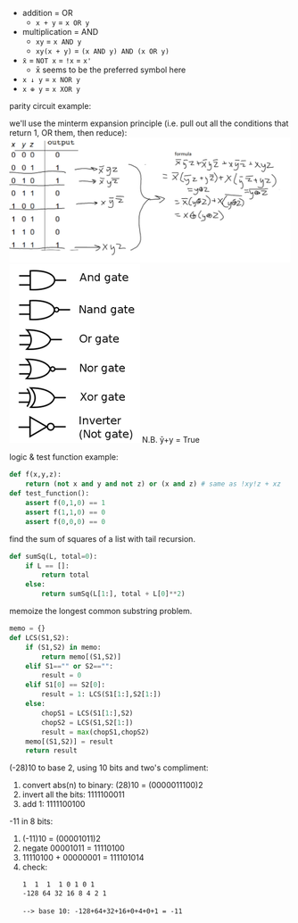 - addition = OR
  - `x + y` = `x OR y`
- multiplication = AND
  - `xy` = `x AND y`
  - `xy(x + y)` = `(x AND y) AND (x OR y)`
- `x̄` = `NOT x` = `!x` = `x'`
  - x̄ seems to be the preferred symbol here
- `x ↓ y` = `x NOR y`
- `x ⊕ y` = `x XOR y`

parity circuit example:

we'll use the minterm expansion principle (i.e. pull out all the conditions that return 1, OR them, then reduce):
![example of the minterm expansion principle](image-2.png)
![a diagram of logic gates and their symbols](image-1.png)
N.B. ȳ+y = True

logic & test function example:
```python
def f(x,y,z):
    return (not x and y and not z) or (x and z) # same as !xy!z + xz
def test_function():
    assert f(0,1,0) == 1
    assert f(1,1,0) == 0
    assert f(0,0,0) == 0
```

find the sum of squares of a list with tail recursion.
```py
def sumSq(L, total=0):
    if L == []:
        return total
    else:
        return sumSq(L[1:], total + L[0]**2)
```

memoize the longest common substring problem.
```py
memo = {}
def LCS(S1,S2):
    if (S1,S2) in memo:
        return memo[(S1,S2)]
    elif S1=="" or S2=="":
        result = 0
    elif S1[0] == S2[0]:
        result = 1: LCS(S1[1:],S2[1:])
    else:
        chopS1 = LCS(S1[1:],S2)
        chopS2 = LCS(S1,S2[1:])
        result = max(chopS1,chopS2)
    memo[(S1,S2)] = result
    return result
```


(-28)10 to base 2, using 10 bits and two's compliment:

1. convert abs(n) to binary: (28)10 = (0000011100)2
2. invert all the bits: 1111100011
3. add 1: 1111100100

-11 in 8 bits:

1. (-11)10 = (00001011)2
2. negate 00001011 = 11110100
3. 11110100 + 00000001 = 111101014
4. check:
    ```
    1  1  1  1 0 1 0 1 
    -128 64 32 16 8 4 2 1

    --> base 10: -128+64+32+16+0+4+0+1 = -11
    ```